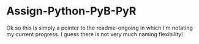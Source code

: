 # Assign-Python-PyB-PyR

Ok so this is simply a pointer to the readme-ongoing in which I'm notating my current progress. I guess there is not very much naming flexibility!
